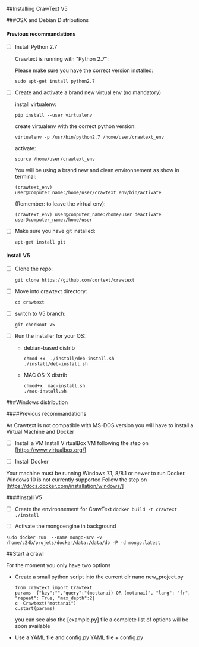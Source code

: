 

##Installing CrawText V5 

###OSX and Debian Distributions


#### Previous recommandations 


- [ ] Install Python 2.7

    Crawtext is running with "Python 2.7":

    Please make sure you have the correct version installed:

    ``` sudo apt-get install python2.7 ```

- [ ] Create and activate a brand new virtual env (no mandatory)

    install virtualenv:

    ``` pip install --user virtualenv ```

    create virtualenv with the correct python version:
    
    ``` virtualenv -p /usr/bin/python2.7 /home/user/crawtext_env ```

    activate:
    
    ``` source /home/user/crawtext_env ```

    You will be using a brand new and clean environnement as show in terminal:
    
    ```(crawtext_env) user@computer_name:/home/user/crawtext_env/bin/activate ```

    (Remember: to leave the virtual env):
    
    ```
    (crawtext_env) user@computer_name:/home/user deactivate 
    user@computer_name:/home/user
    ```

- [ ] Make sure you have git installed:

    ``` apt-get install git ```

#### Install V5 

- [ ] Clone the repo:

    ``` git clone https://github.com/cortext/crawtext ```

- [ ] Move into crawtext directory:

    ``` cd crawtext  ```

- [ ] switch to V5 branch:

    ``` git checkout V5 ```

- [ ] Run the installer for your OS:

    * debian-based distrib
        ``` 
        chmod +x  ./install/deb-install.sh
        ./install/deb-install.sh
        ```

    * MAC OS-X distrib
        
        ``` 
        chmod+x  mac-install.sh
        ./mac-install.sh
        ```

###Windows distribution 

####Previous recommandations 

As Crawtext is not compatible with MS-DOS version
you will have to install a Virtual Machine  and Docker

- [ ] Install a VM
Install VirtualBox VM following the step on [https://www.virtualbox.org/]


- [ ] Install Docker

Your machine must be running Windows 7.1, 8/8.1 or newer to run Docker. Windows 10 is not currently supported
Follow the step on [https://docs.docker.com/installation/windows/]

####Install V5 


- [ ] Create the environnement for CrawText
```docker build -t crawtext ./install```

- [ ] Activate the mongoengine in background

```sudo docker run  --name mongo-srv -v /home/c24b/projets/docker/data:/data/db -P -d mongo:latest```


##Start a crawl 


For the moment you only have two options
* Create a small python script into the current dir
    nano new_project.py
    ```
    from crawtext import Crawtext
    params  {"key":"","query":"(mottanai) OR (motanai)", "lang": "fr", "repeat": True, "max_depth":2}
    c  Crawtext("mottanai")
    c.start(params)
    ```
    you can see also the [example.py] file
    a complete list of options will be soon available
    
* Use a YAML file and config.py
    YAML file + config.py

